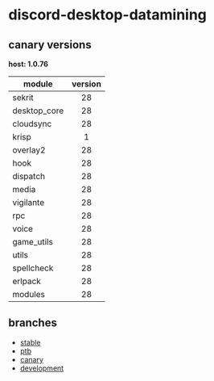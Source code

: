 # discord-desktop-datamining

## canary versions

**host: 1.0.76**

| module | version |
| ------ | :-----: |
| sekrit | 28 |
| desktop_core | 28 |
| cloudsync | 28 |
| krisp | 1 |
| overlay2 | 28 |
| hook | 28 |
| dispatch | 28 |
| media | 28 |
| vigilante | 28 |
| rpc | 28 |
| voice | 28 |
| game_utils | 28 |
| utils | 28 |
| spellcheck | 28 |
| erlpack | 28 |
| modules | 28 |

## branches

- [stable](https://github.com/OpenAsar/discord-desktop-datamining/tree/stable)
- [ptb](https://github.com/OpenAsar/discord-desktop-datamining/tree/ptb)
- [canary](https://github.com/OpenAsar/discord-desktop-datamining/tree/canary)
- [development](https://github.com/OpenAsar/discord-desktop-datamining/tree/development)